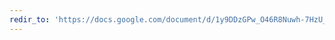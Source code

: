 ```yaml
---
redir_to: 'https://docs.google.com/document/d/1y9DDzGPw_O46R8Nuwh-7HzU_fyYJ6Ko_YmboOSVXpz8/preview'
---
```

